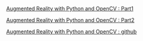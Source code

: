 [Augmented Reality with Python and OpenCV : Part1](https://bitesofcode.wordpress.com/2017/09/12/augmented-reality-with-python-and-opencv-part-1/)

[Augmented Reality with Python and OpenCV : Part2](https://bitesofcode.wordpress.com/2018/09/16/augmented-reality-with-python-and-opencv-part-2/)

[Augmented Reality with Python and OpenCV : github](https://github.com/juangallostra/augmented-reality)

